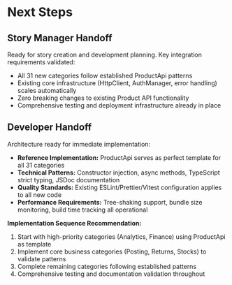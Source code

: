 # Next Steps

## Story Manager Handoff
Ready for story creation and development planning. Key integration requirements validated:
- All 31 new categories follow established ProductApi patterns
- Existing core infrastructure (HttpClient, AuthManager, error handling) scales automatically
- Zero breaking changes to existing Product API functionality
- Comprehensive testing and deployment infrastructure already in place

## Developer Handoff
Architecture ready for immediate implementation:
- **Reference Implementation:** ProductApi serves as perfect template for all 31 categories
- **Technical Patterns:** Constructor injection, async methods, TypeScript strict typing, JSDoc documentation
- **Quality Standards:** Existing ESLint/Prettier/Vitest configuration applies to all new code
- **Performance Requirements:** Tree-shaking support, bundle size monitoring, build time tracking all operational

**Implementation Sequence Recommendation:**
1. Start with high-priority categories (Analytics, Finance) using ProductApi as template
2. Implement core business categories (Posting, Returns, Stocks) to validate patterns
3. Complete remaining categories following established patterns
4. Comprehensive testing and documentation validation throughout